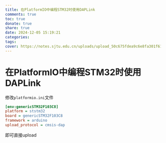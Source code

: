 ```yaml
---
title: 在PlatformIO中编程STM32时使用DAPLink
comments: true
toc: true
donate: true
share: true
date: 2024-12-05 15:19:21
categories:
tags:
cover: https://notes.sjtu.edu.cn/uploads/upload_50c675fdea9c6e8fa301f61e67fc7c4a.png
---
```


# 在PlatformIO中编程STM32时使用DAPLink

修改`platformio.ini`文件

```ini
[env:genericSTM32F103C8]
platform = ststm32
board = genericSTM32F103C8
framework = arduino
upload_protocol = cmsis-dap
```

即可直接upload